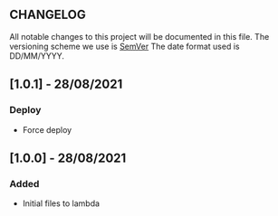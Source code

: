 ## CHANGELOG

All notable changes to this project will be documented in this file.
The versioning scheme we use is [SemVer](http://semver.org/)
The date format used is DD/MM/YYYY.

## [1.0.1] - 28/08/2021
### Deploy
* Force deploy

## [1.0.0] - 28/08/2021
### Added
* Initial files to lambda